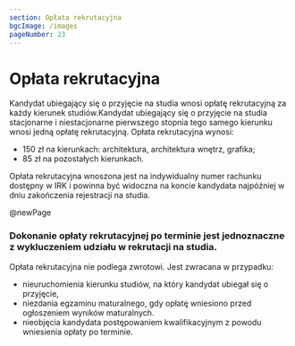 ```yaml
---
section: Opłata rekrutacyjna
bgcImage: /images
pageNumber: 23
---
```


# Opłata rekrutacyjna

Kandydat ubiegający się o przyjęcie na studia wnosi opłatę rekrutacyjną za każdy kierunek studiów.Kandydat ubiegający się o przyjęcie na studia stacjonarne i niestacjonarne pierwszego stopnia tego
samego kierunku wnosi jedną opłatę rekrutacyjną. Opłata rekrutacyjna wynosi:

- 150 zł na kierunkach: architektura, architektura wnętrz, grafika;
- 85 zł na pozostałych kierunkach.

Opłata rekrutacyjna wnoszona jest na indywidualny numer rachunku dostępny w IRK i powinna być widoczna na koncie kandydata najpóźniej w dniu zakończenia rejestracji na studia.

@newPage

### Dokonanie opłaty rekrutacyjnej po terminie jest jednoznaczne z wykluczeniem udziału w rekrutacji na studia.

Opłata rekrutacyjna nie podlega zwrotowi. Jest zwracana w przypadku:

- nieuruchomienia kierunku studiów, na który kandydat ubiegał się o przyjęcie,
- niezdania egzaminu maturalnego, gdy opłatę wniesiono przed ogłoszeniem wyników maturalnych.
- nieobjęcia kandydata postępowaniem kwalifikacyjnym z powodu wniesienia opłaty po terminie.
